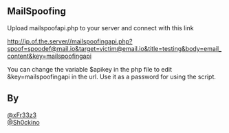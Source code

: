 ## MailSpoofing

Upload mailspoofapi.php to your server and connect with this link

http://ip.of.the.server//mailspoofingapi.php?spoof=spoodef@mail.io&target=victim@email.io&title=testing&body=email_content&key=mailspoofingapi

You can change the variable $apikey in the php file to edit &key=mailspoofingapi in the url. Use it as a password for using the script.

## By
[@xFr33z3](https://github.com/xFr33z3) <br>
[@Sh0ckino](https://github.com/Sh0ckino)
